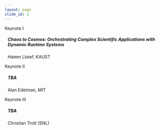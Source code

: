 ```yaml
---
layout: page
slide_id: 1
---
```


<div class="card">
	<div class="card-header text-white bg-inverse"><i class="fa fa-users mr-3" aria-hidden="true"></i>Keynote I</div>
	<div style="margin: 10px">
		<h5>Chaos to Cosmos: Orchestrating Complex Scientific Applications with Dynamic Runtime Systems</h5>
		<p>Hatem Ltaief, KAUST</p>
	<!---
        From the start, Legion was designed to be part of a larger software stack, with a distributed execution runtime
(i.e. Realm) below it, but also libraries, frameworks, and DSLs above it. Early successes with Legion came from
application code written directly to the Legion API, but more recently the vision of being an enabler for higher
levels of abstraction is coming to fruition. I will review several of these efforts, talk about their successes in 
scaling (whether to larger systems, larger workloads, or larger programmer audiences), and that will lead me into
discussion of some key challenges that are becoming more critical as this scaling continues.
<br><br>
Legion, and really all AMT systems, are at risk of becoming victims of their success. If anything, they are too good
at extracting parallelism from application code, and this manifests as increasing demands on the runtime portions
of these systems at larger scales. Much of the analysis and decision making being performed in real time (and
therefore with real overhead) is not actually contributing to improved performance because there was already
enough work to keep processors busy and data movement latencies hidden. I'll touch on past and current efforts
to attack this at the application level and in runtime implementation, but the best place in the stack to perform
optimizations like this (i.e. compilers) is severely underrepresented, and we should fix that.
-->
	</div>
</div>

<div class="card">
	<div class="card-header text-white bg-inverse"><i class="fa fa-users mr-3" aria-hidden="true"></i>Keynote II</div>
		<div style="margin: 10px">
            <h5>TBA</h5>
            <p>Alan Edelman, MIT</p>
	<!---
			<p>Alan Edelman, MIT</p>
			<h5>TBA</h5>
		<h5>Deep Codesign in the Post-Exascale Computing Era</h5>
		<p>Jeffrey Vetter, Oak Ridge National Laboratory, <a href="https://vetter.github.io/">https://vetter.github.io/</a></p>
		<p markdown="1">
			DOE has just deployed its first Exascale system at ORNL, so now is an appropriate time to revisit our Exascale predictions from over a decade ago 
			and think about post-Exascale. We are now seeing a Cambrian explosion of new technologies during this ‘golden age of architectures,’ making codesign of architectures 
			with software and applications more critical than ever. In this talk, I will revisit the Exascale trajectory, survey post-Exascale technologies, and discuss their implications 
			for both system design and software. As an example, I will describe Abisko, a new microelectronics codesign project, that focuses on designing a chiplet for analog spiking neural 
			networks using novel neuromorphic materials like electrochemical random access memory.
		</p>
	-->
    </div>
</div>


<div class="card">
	<div class="card-header text-white bg-inverse"><i class="fa fa-users mr-3" aria-hidden="true"></i>Keynote III</div>
		<div style="margin: 10px">
        <h5>TBA</h5>
        <p>Christian Trott (SNL)</p>
	<!---
		<h5>MADNESS: A task-based application and runtime</h5>
		<p>Robert J. Harrison, Stony Brook University</p>
	<p markdown="1">
	MADNESS (Multiresolution ADaptive Numerical Environment for Scientific Simulation) started as an environment for fast and accurate numerical simulation in chemistry, but rapidly expanded to include applications in nuclear physics (HF and DFT for nuclei), boundary value problems, solid state physics, and atomic and molecular physics. It is portable from laptops to the largest supercomputers, and is open-source under GPL2 with developers/users in the US, Europe, Japan, and China. MADNESS provides a very high level of composition for science applications in terms of functions and operators rather than coefficients and matrix elements.
	</p>
	-->
    </div>
</div>

